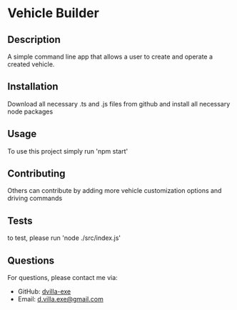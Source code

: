 # Vehicle Builder



## Description
A simple command line app that allows a user to create and operate a created vehicle.

## Installation
Download all necessary .ts and .js files from github and install all necessary node packages

## Usage
To use this project simply run 'npm start'

## Contributing
Others can contribute by adding more vehicle customization options and driving commands

## Tests
to test, please run 'node ./src/index.js'



## Questions
For questions, please contact me via:
- GitHub: [dvilla-exe](https://github.com/dvilla-exe)
- Email: d.villa.exe@gmail.com
